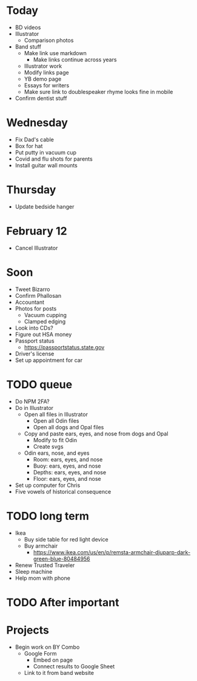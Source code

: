 # Today
* BD videos
* Illustrator
    * Comparison photos
* Band stuff
    * Make link use markdown
        * Make links continue across years
    * Illustrator work
    * Modify links page
    * YB demo page
    * Essays for writers
    * Make sure link to doublespeaker rhyme looks fine in mobile
* Confirm dentist stuff

# Wednesday
* Fix Dad's cable
* Box for hat
* Put putty in vacuum cup
* Covid and flu shots for parents
* Install guitar wall mounts

# Thursday
* Update bedside hanger

# February 12
* Cancel Illustrator

# Soon
* Tweet Bizarro
* Confirm Phallosan
* Accountant
* Photos for posts
    * Vacuum cupping
    * Clamped edging
* Look into CDs?
* Figure out HSA money
* Passport status
    * https://passportstatus.state.gov
* Driver's license
* Set up appointment for car

# TODO queue
* Do NPM 2FA?
* Do in Illustrator
    * Open all files in Illustrator
        * Open all Odin files
        * Open all dogs and Opal files
    * Copy and paste ears, eyes, and nose from dogs and Opal
        * Modify to fit Odin
        * Create svgs
    * Odin ears, nose, and eyes
        * Room: ears, eyes, and nose
        * Buoy: ears, eyes, and nose
        * Depths: ears, eyes, and nose
        * Floor: ears, eyes, and nose
* Set up computer for Chris
* Five vowels of historical consequence

# TODO long term
* Ikea
    * Buy side table for red light device
    * Buy armchair
        * https://www.ikea.com/us/en/p/remsta-armchair-djuparp-dark-green-blue-80484956
* Renew Trusted Traveler
* Sleep machine
* Help mom with phone

# TODO After important
<!-- * Didi past ending
    * Make sketch to scan
        * Photo scrapbook
    * Implement -->
<!-- * My 100,000th Dream
    * Create Illustrator file
    * Add dream final presence
    * Design and draw dream final -->

# Projects
* Begin work on BY Combo
    * Google Form
        * Embed on page
        * Connect results to Google Sheet
    * Link to it from band website